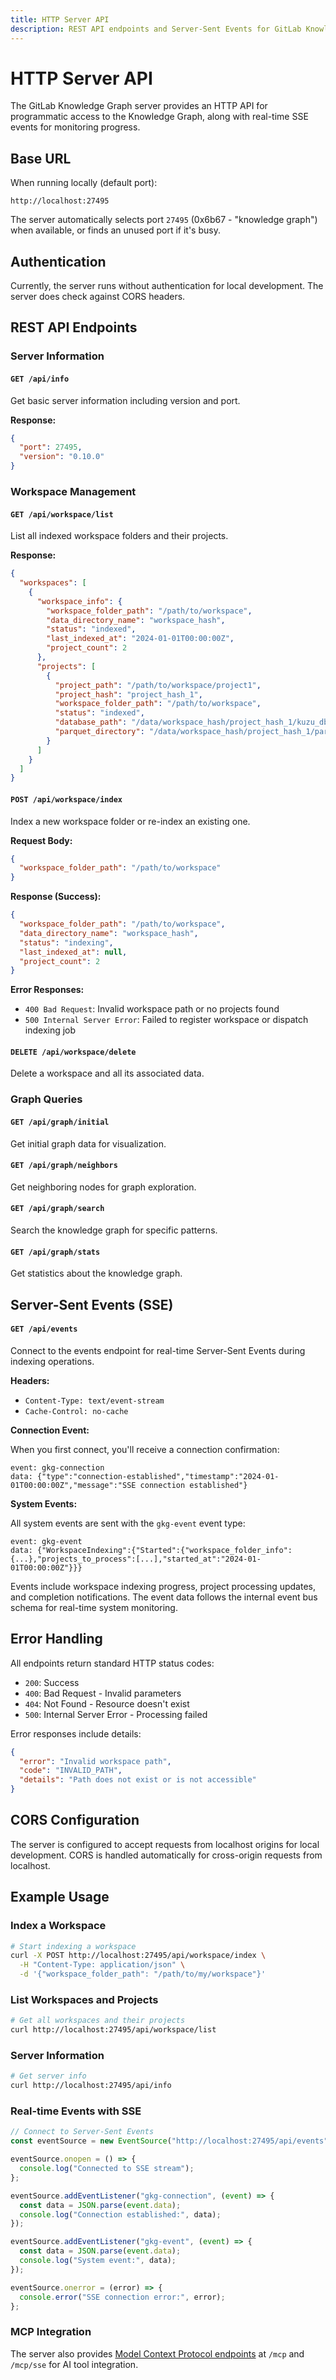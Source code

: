 ```yaml
---
title: HTTP Server API
description: REST API endpoints and Server-Sent Events for GitLab Knowledge Graph server
---
```


# HTTP Server API

The GitLab Knowledge Graph server provides an HTTP API for programmatic access to the Knowledge Graph, along with real-time SSE events for monitoring progress.

## Base URL

When running locally (default port):

```
http://localhost:27495
```

The server automatically selects port `27495` (0x6b67 - "knowledge graph") when available, or finds an unused port if it's busy.

## Authentication

Currently, the server runs without authentication for local development. The server does check against CORS headers.

## REST API Endpoints

### Server Information

#### `GET /api/info`

Get basic server information including version and port.

**Response:**

```json
{
  "port": 27495,
  "version": "0.10.0"
}
```

### Workspace Management

#### `GET /api/workspace/list`

List all indexed workspace folders and their projects.

**Response:**

```json
{
  "workspaces": [
    {
      "workspace_info": {
        "workspace_folder_path": "/path/to/workspace",
        "data_directory_name": "workspace_hash",
        "status": "indexed",
        "last_indexed_at": "2024-01-01T00:00:00Z",
        "project_count": 2
      },
      "projects": [
        {
          "project_path": "/path/to/workspace/project1",
          "project_hash": "project_hash_1",
          "workspace_folder_path": "/path/to/workspace",
          "status": "indexed",
          "database_path": "/data/workspace_hash/project_hash_1/kuzu_db",
          "parquet_directory": "/data/workspace_hash/project_hash_1/parquet_files"
        }
      ]
    }
  ]
}
```

#### `POST /api/workspace/index`

Index a new workspace folder or re-index an existing one.

**Request Body:**

```json
{
  "workspace_folder_path": "/path/to/workspace"
}
```

**Response (Success):**

```json
{
  "workspace_folder_path": "/path/to/workspace",
  "data_directory_name": "workspace_hash",
  "status": "indexing",
  "last_indexed_at": null,
  "project_count": 2
}
```

**Error Responses:**

- `400 Bad Request`: Invalid workspace path or no projects found
- `500 Internal Server Error`: Failed to register workspace or dispatch indexing job

#### `DELETE /api/workspace/delete`

Delete a workspace and all its associated data.

### Graph Queries

#### `GET /api/graph/initial`

Get initial graph data for visualization.

#### `GET /api/graph/neighbors`

Get neighboring nodes for graph exploration.

#### `GET /api/graph/search`

Search the knowledge graph for specific patterns.

#### `GET /api/graph/stats`

Get statistics about the knowledge graph.

## Server-Sent Events (SSE)

#### `GET /api/events`

Connect to the events endpoint for real-time Server-Sent Events during indexing operations.

**Headers:**

- `Content-Type: text/event-stream`
- `Cache-Control: no-cache`

**Connection Event:**

When you first connect, you'll receive a connection confirmation:

```
event: gkg-connection
data: {"type":"connection-established","timestamp":"2024-01-01T00:00:00Z","message":"SSE connection established"}
```

**System Events:**

All system events are sent with the `gkg-event` event type:

```
event: gkg-event
data: {"WorkspaceIndexing":{"Started":{"workspace_folder_info":{...},"projects_to_process":[...],"started_at":"2024-01-01T00:00:00Z"}}}
```

Events include workspace indexing progress, project processing updates, and completion notifications. The event data follows the internal event bus schema for real-time system monitoring.

## Error Handling

All endpoints return standard HTTP status codes:

- `200`: Success
- `400`: Bad Request - Invalid parameters
- `404`: Not Found - Resource doesn't exist
- `500`: Internal Server Error - Processing failed

Error responses include details:

```json
{
  "error": "Invalid workspace path",
  "code": "INVALID_PATH",
  "details": "Path does not exist or is not accessible"
}
```

## CORS Configuration

The server is configured to accept requests from localhost origins for local development. CORS is handled automatically for cross-origin requests from localhost.

## Example Usage

### Index a Workspace

```bash
# Start indexing a workspace
curl -X POST http://localhost:27495/api/workspace/index \
  -H "Content-Type: application/json" \
  -d '{"workspace_folder_path": "/path/to/my/workspace"}'
```

### List Workspaces and Projects

```bash
# Get all workspaces and their projects
curl http://localhost:27495/api/workspace/list
```

### Server Information

```bash
# Get server info
curl http://localhost:27495/api/info
```

### Real-time Events with SSE

```javascript
// Connect to Server-Sent Events
const eventSource = new EventSource("http://localhost:27495/api/events");

eventSource.onopen = () => {
  console.log("Connected to SSE stream");
};

eventSource.addEventListener("gkg-connection", (event) => {
  const data = JSON.parse(event.data);
  console.log("Connection established:", data);
});

eventSource.addEventListener("gkg-event", (event) => {
  const data = JSON.parse(event.data);
  console.log("System event:", data);
});

eventSource.onerror = (error) => {
  console.error("SSE connection error:", error);
};
```

### MCP Integration

The server also provides [Model Context Protocol endpoints](/mcp/endpoints) at `/mcp` and `/mcp/sse` for AI tool integration.
